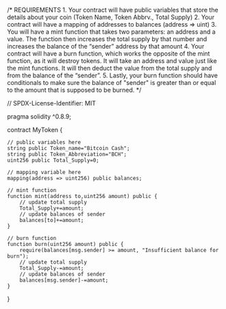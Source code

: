 /*
       REQUIREMENTS
    1. Your contract will have public variables that store the details about your coin (Token Name, Token Abbrv., Total Supply)
    2. Your contract will have a mapping of addresses to balances (address => uint)
    3. You will have a mint function that takes two parameters: an address and a value. 
       The function then increases the total supply by that number and increases the balance 
       of the “sender” address by that amount
    4. Your contract will have a burn function, which works the opposite of the mint function, as it will destroy tokens. 
       It will take an address and value just like the mint functions. It will then deduct the value from the total supply 
       and from the balance of the “sender”.
    5. Lastly, your burn function should have conditionals to make sure the balance of "sender" is greater than or equal 
       to the amount that is supposed to be burned.
*/

// SPDX-License-Identifier: MIT

pragma solidity ^0.8.9;

contract MyToken {

    // public variables here
    string public Token_name="Bitcoin Cash";
    string public Token_Abbreviation="BCH";
    uint256 public Total_Supply=0;

    // mapping variable here
    mapping(address => uint256) public balances;

    // mint function
    function mint(address to,uint256 amount) public {
        // update total supply
        Total_Supply+=amount;
        // update balances of sender
        balances[to]+=amount;
    }

    // burn function
    function burn(uint256 amount) public {
        require(balances[msg.sender] >= amount, "Insufficient balance for burn");
        // update total supply
        Total_Supply-=amount;
        // update balances of sender
        balances[msg.sender]-=amount;
    }

}
